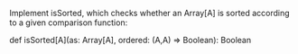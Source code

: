 Implement isSorted, which checks whether an Array[A] is sorted according to a given comparison function:

def isSorted[A](as: Array[A], ordered: (A,A) => Boolean): Boolean